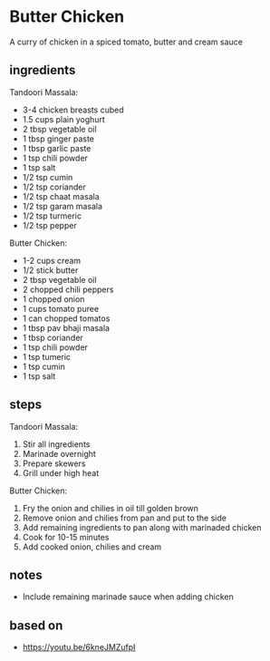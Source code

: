# Butter Chicken
A curry of chicken in a spiced tomato, butter and cream sauce

## ingredients
Tandoori Massala:
* 3-4 chicken breasts cubed
* 1.5 cups plain yoghurt
* 2 tbsp vegetable oil
* 1 tbsp ginger paste
* 1 tbsp garlic paste
* 1 tsp chili powder
* 1 tsp salt
* 1/2 tsp cumin
* 1/2 tsp coriander
* 1/2 tsp chaat masala
* 1/2 tsp garam masala
* 1/2 tsp turmeric
* 1/2 tsp pepper

Butter Chicken:
* 1-2 cups cream
* 1/2 stick butter
* 2 tbsp vegetable oil
* 2 chopped chili peppers
* 1 chopped onion
* 1 cups tomato puree
* 1 can chopped tomatos
* 1 tbsp pav bhaji masala
* 1 tbsp coriander
* 1 tsp chili powder
* 1 tsp tumeric
* 1 tsp cumin
* 1 tsp salt

## steps
Tandoori Massala:
1. Stir all ingredients
2. Marinade overnight
3. Prepare skewers
4. Grill under high heat

Butter Chicken:
1. Fry the onion and chilies in oil till golden brown
2. Remove onion and chilies from pan and put to the side
3. Add remaining ingredients to pan along with marinaded chicken
4. Cook for 10-15 minutes
5. Add cooked onion, chilies and cream

## notes
* Include remaining marinade sauce when adding chicken

## based on
* https://youtu.be/6kneJMZufpI